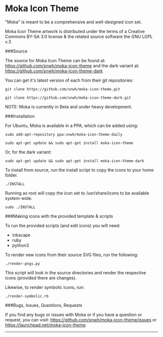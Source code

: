 Moka Icon Theme
===============

"Moka" is meant to be a comprehensive and well-designed icon set.

Moka Icon Theme artwork is distributed under the terms of a Creative Commons BY-SA 3.0 license & the related source software the GNU LGPL v.3

###Source

The source for Moka Icon Theme can be found at: https://github.com/snwh/moka-icon-theme and the dark variant at: https://github.com/snwh/moka-icon-theme-dark

You can get it's latest version of each from their git repositories:

    git clone https://github.com/snwh/moka-icon-theme.git

    git clone https://github.com/snwh/moka-icon-theme-dark.git

NOTE: Moka is currently in Beta and under heavy development.

###Installation

For Ubuntu, Moka is available in a PPA, which can be added using:

    sudo add-apt-repository ppa:snwh/moka-icon-theme-daily 

    sudo apt-get update && sudo apt-get install moka-icon-theme

Or, for the dark variant:

    sudo apt-get update && sudo apt-get install moka-icon-theme-dark

To install from source, run the install script to copy the icons to your home folder. 

    ./INSTALL

Running as root will copy the icon set to  /usr/share/icons to be available system-wide.
    
    sudo ./INSTALL

###Making icons with the provided template & scripts

To run the provided scripts (and edit icons) you will need:

 * inkscape
 * ruby
 * python3

To render new icons from their source SVG files, run the following:

    ./render-pngs.py

This script will look in the source directories and render the respective icons (provided there are changes).

Likewise, to render symbolic icons, run:

    ./render-symbolic.rb

###Bugs, Issues, Questions, Requests

If you find any bugs or issues with Moka or if you have a question or request, you can visit: https://github.com/snwh/moka-icon-theme/issues or https://launchpad.net/moka-icon-theme

-----------
